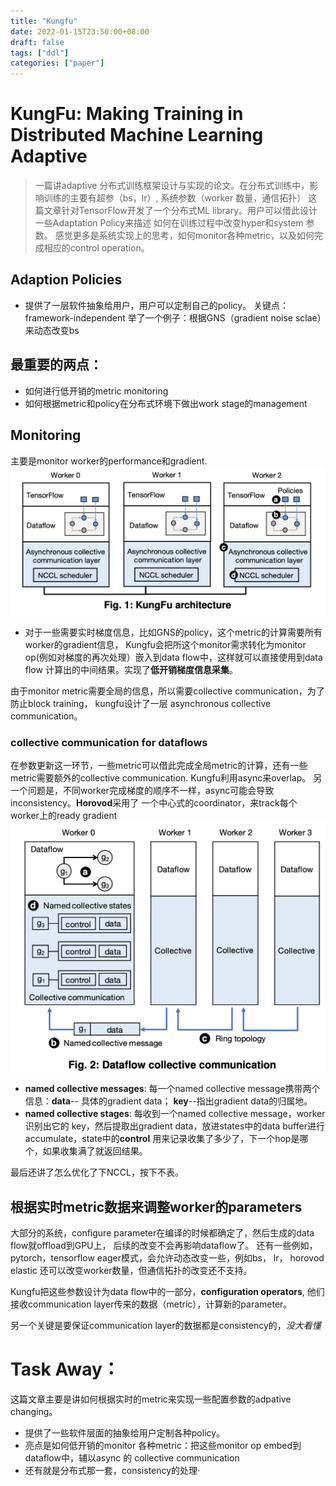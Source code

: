 ```yaml
---
title: "Kungfu"
date: 2022-01-15T23:50:00+08:00
draft: false
tags: ["ddl"]
categories: ["paper"]
---
```


# KungFu: Making Training in Distributed Machine Learning Adaptive

> 一篇讲adaptive 分布式训练框架设计与实现的论文。在分布式训练中，影响训练的主要有超参（bs，lr）,
系统参数（worker 数量，通信拓扑）
这篇文章针对TensorFlow开发了一个分布式ML library。用户可以借此设计一些Adaptation Policy来描述
如何在训练过程中改变hyper和system 参数。
感觉更多是系统实现上的思考，如何monitor各种metric，以及如何完成相应的control operation。

## Adaption Policies
- 提供了一层软件抽象给用户，用户可以定制自己的policy。
关键点：framework-independent
举了一个例子：根据GNS（gradient noise sclae）来动态改变bs

## 最重要的两点：
- 如何进行低开销的metric monitoring
- 如何根据metric和policy在分布式环境下做出work stage的management


## Monitoring
主要是monitor worker的performance和gradient. 
![](architecture.png)

- 对于一些需要实时梯度信息，比如GNS的policy，这个metric的计算需要所有worker的gradient信息，
Kungfu会把所这个monitor需求转化为monitor op(例如对梯度的再次处理）嵌入到data flow中，这样就可以直接使用到data flow
计算出的中间结果。实现了**低开销梯度信息采集**。


由于monitor metric需要全局的信息，所以需要collective communication，为了防止block training，
kungfu设计了一层 asynchronous collective communication。
### collective communication for dataflows

在参数更新这一环节，一些metric可以借此完成全局metric的计算，还有一些metric需要额外的collective
communication. Kungfu利用async来overlap。
另一个问题是，不同worker完成梯度的顺序不一样，async可能会导致inconsistency。**Horovod**采用了
一个中心式的coordinator，来track每个worker上的ready gradient
![](dataflow.png)
- **named collective messages**: 每一个named collective message携带两个信息：**data**--
具体的gradient data； **key**--指出gradient data的归属地。
- **named collective stages**: 每收到一个named collective message，worker识别出它的
key，然后提取出gradient data，放进states中的data buffer进行accumulate，state中的**control**
用来记录收集了多少了，下一个hop是哪个，如果收集满了就返回结果。

最后还讲了怎么优化了下NCCL，按下不表。

## 根据实时metric数据来调整worker的parameters
大部分的系统，configure parameter在编译的时候都确定了，然后生成的data flow就offload到GPU上，
后续的改变不会再影响dataflow了。
还有一些例如，pytorch，tensorflow eager模式，会允许动态改变一些，例如bs， lr， horovod elastic
还可以改变worker数量，但通信拓扑的改变还不支持。

Kungfu把这些参数设计为data flow中的一部分，**configuration operators**, 他们接收communication layer传来的数据（metric），计算新的parameter。

另一个关键是要保证communication layer的数据都是consistency的，*没大看懂*


# Task Away：
这篇文章主要是讲如何根据实时的metric来实现一些配置参数的adpative changing。
- 提供了一些软件层面的抽象给用户定制各种policy。
- 亮点是如何低开销的monitor 各种metric：把这些monitor op embed到dataflow中，辅以async 的
collective communication
- 还有就是分布式那一套，consistency的处理·

